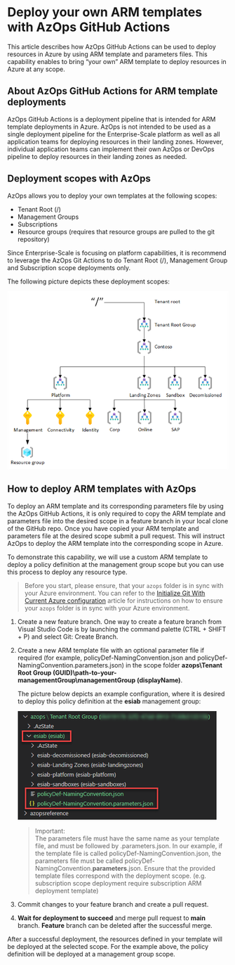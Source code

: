 # Deploy your own ARM templates with AzOps GitHub Actions

This article describes how AzOps GitHub Actions can be used to deploy resources in Azure by using ARM template and parameters files. This capability enables to bring “your own” ARM template to deploy resources in Azure at any scope.

## About AzOps GitHub Actions for ARM template deployments

AzOps GitHub Actions is a deployment pipeline that is intended for ARM template deployments in Azure. AzOps is not intended to be used as a single deployment pipeline for the Enterprise-Scale platform as well as all application teams for deploying resources in their landing zones. However, individual application teams can implement their own AzOps or DevOps pipeline to deploy resources in their landing zones as needed.

## Deployment scopes with AzOps

AzOps allows you to deploy your own templates at the following scopes:

- Tenant Root (/)
- Management Groups
- Subscriptions
- Resource groups (requires that resource groups are pulled to the git repository)

Since Enterprise-Scale is focusing on platform capabilities, it is recommend to leverage the AzOps Git Actions to do Tenant Root (/), Management Group and Subscription scope deployments only.

The following picture depicts these deployment scopes:

![_Figure_](./media/deployment-scopes.png)

## How to deploy ARM templates with AzOps

To deploy an ARM template and its corresponding parameters file by using the AzOps GitHub Actions, it is only required to copy the ARM template and parameters file into the desired scope in a feature branch in your local clone of the GitHub repo. Once you have copied your ARM template and parameters file at the desired scope submit a pull request. This will instruct AzOps to deploy the ARM template into the corresponding scope in Azure.

To demonstrate this capability, we will use a custom ARM template to deploy a policy definition at the management group scope but you can use this process to deploy any resource type.

> Before you start, please ensure, that your `azops` folder is in sync with your Azure environment. You can refer to the [Initialize Git With Current Azure configuration](./discover-environment.md) article for instructions on how to ensure your `azops` folder is in sync with your Azure environment.

1. Create a new feature branch. One way to create a feature branch from Visual Studio Code is by launching the command palette (CTRL + SHIFT + P) and select Git: Create Branch.

2. Create a new ARM template file with an optional parameter file if required (for example, policyDef-NamingConvention.json and policyDef-NamingConvention.parameters.json) in the scope folder __azops\Tenant Root Group (GUID)\path-to-your-managementGroup\managementGroup (displayName)__.

    The picture below depicts an example configuration, where it is desired to deploy this policy definition at the **esiab** management group:

    ![_Figure_](./media/sample-deployment-scope.png)

    > Important:  
    > The parameters file must have the same name as your template file, and must be followed by .parameters.json. In our example, if the template file is called policyDef-NamingConvention.json, the parameters file must be called policyDef-NamingConvention.**parameters**.json.
    > Ensure that the provided template files correspond with the deployment scope. (e.g. subscription scope deployment require subscription ARM deployment template)

3. Commit changes to your feature branch and create a pull request.

4. __Wait for deployment to succeed__ and merge pull request to **main** branch. **Feature** branch can be deleted after the successful merge.

After a successful deployment, the resources defined in your template will be deployed at the selected scope. For the example above, the policy definition will be deployed at a management group scope.
